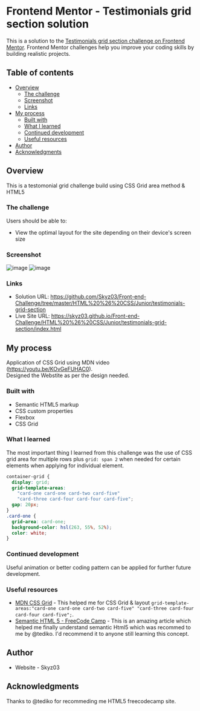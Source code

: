 # Frontend Mentor - Testimonials grid section solution

This is a solution to the [Testimonials grid section challenge on Frontend Mentor](https://www.frontendmentor.io/challenges/testimonials-grid-section-Nnw6J7Un7). Frontend Mentor challenges help you improve your coding skills by building realistic projects. 

## Table of contents

- [Overview](#overview)
  - [The challenge](#the-challenge)
  - [Screenshot](#screenshot)
  - [Links](#links)
- [My process](#my-process)
  - [Built with](#built-with)
  - [What I learned](#what-i-learned)
  - [Continued development](#continued-development)
  - [Useful resources](#useful-resources)
- [Author](#author)
- [Acknowledgments](#acknowledgments)


## Overview
This is a testomonial grid challenge build using CSS Grid area method & HTML5

### The challenge

Users should be able to:

- View the optimal layout for the site depending on their device's screen size

### Screenshot
![image](https://user-images.githubusercontent.com/42742924/120345860-97e70d80-c31a-11eb-973f-2a3ddc125f15.png)
![image](https://user-images.githubusercontent.com/42742924/120345926-a33a3900-c31a-11eb-9cd1-da81dd7ccb9e.png)


### Links

- Solution URL: https://github.com/Skyz03/Front-end-Challenge/tree/master/HTML%20%26%20CSS/Junior/testimonials-grid-section
- Live Site URL: https://skyz03.github.io/Front-end-Challenge/HTML%20%26%20CSS/Junior/testimonials-grid-section/index.html

## My process

Application of CSS Grid using MDN video (https://youtu.be/KOvGeFUHAC0).  
Designed the Webstite as per the design needed.

### Built with

- Semantic HTML5 markup
- CSS custom properties
- Flexbox
- CSS Grid

### What I learned
The most important thing I learned from this challenge was the use of CSS grid area for multiple rows plus ```grid: span 2``` when needed for certain elements when applying for individual element.

```css
container-grid {
  display: grid;
  grid-template-areas:
    "card-one card-one card-two card-five"
    "card-three card-four card-four card-five";
  gap: 20px;
}
.card-one {
  grid-area: card-one;
  background-color: hsl(263, 55%, 52%);
  color: white;
}
```

### Continued development

Useful animation or better coding pattern can be applied for further future development.

### Useful resources

- [MDN CSS Grid](https://youtu.be/KOvGeFUHAC0) - This helped me for CSS Grid & layout ``` grid-template-areas:"card-one card-one card-two card-five" "card-three card-four card-four card-five"; ```.
- [Semantic HTML 5 - FreeCode Camp](https://www.freecodecamp.org/news/semantic-html5-elements/) - This is an amazing article which helped me finally understand semantic Html5 which was recommed to me by @tediko. I'd recommend it to anyone still learning this concept.



## Author

- Website - Skyz03

## Acknowledgments
Thanks to @tediko for recommeding me HTML5 freecodecamp site.

